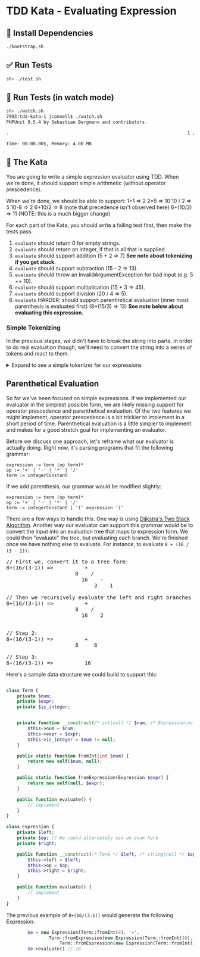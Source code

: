 # TDD Kata - Evaluating Expression

## 🚧 Install Dependencies

```sh
./bootstrap.sh
```

## ✅  Run Tests 

```sh
sh> ./test.sh
```

## 👀 Run Tests (in watch mode)

```sh
sh> ./watch.sh
7993:tdd-kata-1 jconnell$ ./watch.sh 
PHPUnit 9.5.4 by Sebastian Bergmann and contributors.

.                                                                   1 / 1 (100%)

Time: 00:00.005, Memory: 4.00 MB
```

## 🥋 The Kata

You are going to write a simple expression evaluator using TDD. When we're done, it should support simple arithmetic (without operator prescedence).

When we're done, we should be able to support:
1+1 => 2
2*5 => 10
10 / 2 => 5
10-8 => 2
6+10/2 => 8 (note that precedence isn't observed here)
6+(10/2) => 11 (NOTE: this is a much bigger change)


For each part of the Kata, you should write a failing test first, then make the tests pass.

1. `evaluate` should return 0 for empty strings.
2. `evaluate` should return an integer, if that is all that is supplied.
3. `evaluate` should support addition (5 + 2 => 7) **See note about tokenizing if you get stuck**.
4. `evaluate` should support subtraction (15 - 2 => 13).
5. `evaluate` should throw an InvalidArgumentException for bad input (e.g. 5 ++ 10).
6. `evaluate` should support multiplication (15 * 3 => 45).
7. `evaluate` should support division (20 / 4 => 5).
8. `evaluate` HARDER: should support parenthetical evaluation (inner most parenthesis is evaluated first) (8+(15/3) => 13) **See note below about evaluating this expression.**


### Simple Tokenizing

In the previous stages, we didn't have to break the string into parts. In order to
do real evaluation though, we'll need to convert the string into a series of tokens 
and react to them.

<details>
    <summary>Expand to see a simple tokenizer for our expressions</summary>
    <pre><code>
    /**
     * Tokenize the following expression into an array of tokens. 
     * Valid tokens are positive integer, and '+', '-', '*', '/'
     */
    public static function tokenize(string $expr) {
        $tokens = preg_split('/([*\/+-])\s*|([\d]+)\s*/',
            $expr, -1, PREG_SPLIT_DELIM_CAPTURE | PREG_SPLIT_NO_EMPTY);
        return $tokens;
    }
    </code></pre>
</details>

## Parenthetical Evaluation

So far we've been focused on simple expressions. If we implemented our evaluator in the simplest possible form, we are likely missing support for operator prescedence and parenthetical evaluation. Of the two features we might implement, operator prescedence is a bit trickier to implement in a short period of time. Parenthetical evaluation is a little simpler to implement and makes for a good stretch goal for implementing an evaluator.

Before we discuss one approach, let's reframe what our evaluator is actually doing. Right now, it's parsing programs that fit the following grammar:

```
expression := term (op term)*
op := '+' | '-' | '*' | '/'
term := integerConstant
```

If we add parenthesis, our grammar would be modified slightly:

```
expression := term (op term)*
op := '+' | '-' | '*' | '/'
term := integerConstant | '(' expression ')'
```

There are a few ways to handle this. One way is using [Dijkstra's Two Stack Algorithm](http://www.wisenheimerbrainstorm.com/archive/algorithms/dijkstra-s-two-stack-algorithm). Another way our evaluator can support this grammar would be to convert the input into an evaluation tree that maps to expression form. We could then "evaluate" the tree, but evaluating each branch. We're finished once we have nothing else to evaluate. For instance, to evaluate `8 + (16 / (3 - 1))`:


<pre>
// First we, convert it to a tree form:
8+(16/(3-1)) =>          +
                      8    /
                        16    -  
                            3    1

// Then we recursively evaluate the left and right branches of the operation. Here's step 1:
8+(16/(3-1)) =>          +
                      8    /
                        16    2  


// Step 2:
8+(16/(3-1)) =>          +
                      8     8

// Step 3:
8+(16/(3-1)) =>          16
</pre>

Here's a sample data structure we could build to support this:
```php

class Term {
    private $num;
    private $expr;
    private $is_integer;


    private function __construct(/* int|null */ $num, /* Expression|null */ $expr) {
        $this->num = $num;
        $this->expr = $expr;
        $this->is_integer = $num != null;
    }

    public static function fromInt(int $num) {
        return new self($num, null);
    }

    public static function fromExpression(Expression $expr) {
        return new self(null, $expr);
    }

    public function evaluate() {
        // implement
    }
}

class Expression {
    private $left;
    private $op; // We could alternately use an enum here
    private $right;

    public function __construct(/* Term */ $left, /* string|null */ $op = null, /* Term|null */ $right) {
        $this->left = $left;
        $this->op = $op;
        $this->right = $right;
    }

    public function evaluate() {
        // implement
    }
}
```

The previous example of `8+(16/(3-1))` would generate the following Expression:

```php
        $e = new Expression(Term::fromInt(8), '+', 
                Term::fromExpression(new Expression(Term::fromInt(16), '/',
                    Term::fromExpression(new Expression(Term::fromInt(3), '-', Term::fromInt(1))))));
        $e->evaluate() // 16
```
               